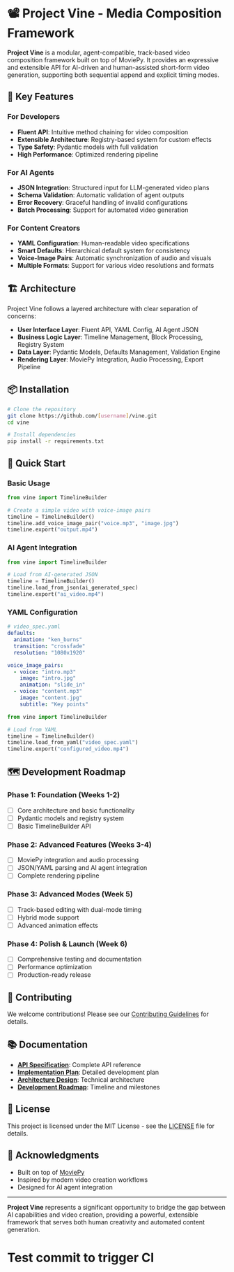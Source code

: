 # 📽️ Project Vine - Media Composition Framework

**Project Vine** is a modular, agent-compatible, track-based video composition framework built on top of MoviePy. It provides an expressive and extensible API for AI-driven and human-assisted short-form video generation, supporting both sequential append and explicit timing modes.

## 🚀 Key Features

### For Developers
- **Fluent API**: Intuitive method chaining for video composition
- **Extensible Architecture**: Registry-based system for custom effects
- **Type Safety**: Pydantic models with full validation
- **High Performance**: Optimized rendering pipeline

### For AI Agents
- **JSON Integration**: Structured input for LLM-generated video plans
- **Schema Validation**: Automatic validation of agent outputs
- **Error Recovery**: Graceful handling of invalid configurations
- **Batch Processing**: Support for automated video generation

### For Content Creators
- **YAML Configuration**: Human-readable video specifications
- **Smart Defaults**: Hierarchical default system for consistency
- **Voice-Image Pairs**: Automatic synchronization of audio and visuals
- **Multiple Formats**: Support for various video resolutions and formats

## 🏗️ Architecture

Project Vine follows a layered architecture with clear separation of concerns:

- **User Interface Layer**: Fluent API, YAML Config, AI Agent JSON
- **Business Logic Layer**: Timeline Management, Block Processing, Registry System
- **Data Layer**: Pydantic Models, Defaults Management, Validation Engine
- **Rendering Layer**: MoviePy Integration, Audio Processing, Export Pipeline

## 📦 Installation

```bash
# Clone the repository
git clone https://github.com/[username]/vine.git
cd vine

# Install dependencies
pip install -r requirements.txt
```

## 🎯 Quick Start

### Basic Usage

```python
from vine import TimelineBuilder

# Create a simple video with voice-image pairs
timeline = TimelineBuilder()
timeline.add_voice_image_pair("voice.mp3", "image.jpg")
timeline.export("output.mp4")
```

### AI Agent Integration

```python
from vine import TimelineBuilder

# Load from AI-generated JSON
timeline = TimelineBuilder()
timeline.load_from_json(ai_generated_spec)
timeline.export("ai_video.mp4")
```

### YAML Configuration

```yaml
# video_spec.yaml
defaults:
  animation: "ken_burns"
  transition: "crossfade"
  resolution: "1080x1920"

voice_image_pairs:
  - voice: "intro.mp3"
    image: "intro.jpg"
    animation: "slide_in"
  - voice: "content.mp3"
    image: "content.jpg"
    subtitle: "Key points"
```

```python
from vine import TimelineBuilder

# Load from YAML
timeline = TimelineBuilder()
timeline.load_from_yaml("video_spec.yaml")
timeline.export("configured_video.mp4")
```

## 🗺️ Development Roadmap

### Phase 1: Foundation (Weeks 1-2)
- [ ] Core architecture and basic functionality
- [ ] Pydantic models and registry system
- [ ] Basic TimelineBuilder API

### Phase 2: Advanced Features (Weeks 3-4)
- [ ] MoviePy integration and audio processing
- [ ] JSON/YAML parsing and AI agent integration
- [ ] Complete rendering pipeline

### Phase 3: Advanced Modes (Week 5)
- [ ] Track-based editing with dual-mode timing
- [ ] Hybrid mode support
- [ ] Advanced animation effects

### Phase 4: Polish & Launch (Week 6)
- [ ] Comprehensive testing and documentation
- [ ] Performance optimization
- [ ] Production-ready release

## 🤝 Contributing

We welcome contributions! Please see our [Contributing Guidelines](CONTRIBUTING.md) for details.

## 📚 Documentation

- **[API Specification](docs/planning/API_SPECIFICATION.md)**: Complete API reference
- **[Implementation Plan](docs/planning/IMPLEMENTATION_PLAN.md)**: Detailed development plan
- **[Architecture Design](docs/planning/ARCHITECTURE_DESIGN.md)**: Technical architecture
- **[Development Roadmap](docs/planning/DEVELOPMENT_ROADMAP.md)**: Timeline and milestones

## 📄 License

This project is licensed under the MIT License - see the [LICENSE](LICENSE) file for details.

## 🎉 Acknowledgments

- Built on top of [MoviePy](https://zulko.github.io/moviepy/)
- Inspired by modern video creation workflows
- Designed for AI agent integration

---

**Project Vine** represents a significant opportunity to bridge the gap between AI capabilities and video creation, providing a powerful, extensible framework that serves both human creativity and automated content generation.
# Test commit to trigger CI
